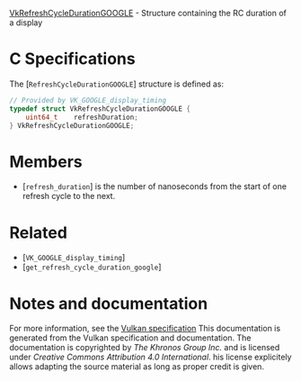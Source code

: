 [VkRefreshCycleDurationGOOGLE](https://www.khronos.org/registry/vulkan/specs/1.3-extensions/man/html/VkRefreshCycleDurationGOOGLE.html) - Structure containing the RC duration of a display

# C Specifications
The [`RefreshCycleDurationGOOGLE`] structure is defined as:
```c
// Provided by VK_GOOGLE_display_timing
typedef struct VkRefreshCycleDurationGOOGLE {
    uint64_t    refreshDuration;
} VkRefreshCycleDurationGOOGLE;
```

# Members
- [`refresh_duration`] is the number of nanoseconds from the start of one refresh cycle to the next.

# Related
- [`VK_GOOGLE_display_timing`]
- [`get_refresh_cycle_duration_google`]

# Notes and documentation
For more information, see the [Vulkan specification](https://www.khronos.org/registry/vulkan/specs/1.3-extensions/html/vkspec.html)
This documentation is generated from the Vulkan specification and documentation.
The documentation is copyrighted by *The Khronos Group Inc.* and is licensed under *Creative Commons Attribution 4.0 International*.
his license explicitely allows adapting the source material as long as proper credit is given.
        